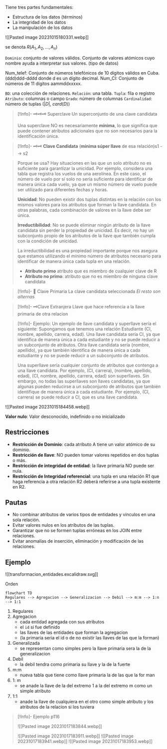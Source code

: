 Tiene tres partes fundamentales: 
- Estructura de los datos (términos) 
- La integridad de los datos 
- La manipulación de los datos

![[Pasted image 20231015180331.webp]]

se denota $R(A_1, A_2, ..., A_n)$


`Dominio`: conjunto de valores válidos. Conjunto de valores atómicos cuyo nombre ayuda a interpretar sus valores. (tipo de datos)

Num_telef: Conjunto de números telefónicos de 10 dígitos válidos en Cuba. (ddd)ddd-dddd donde d es un dígito decimal. 
Num_CI: Conjunto de números de 11 dígitos aammddxxxxx.

`BD`: una colección de relaciones. 
`Relación`: una tabla. 
`Tupla`: fila o registro 
`Atributo`: columnas o campo 
`Grado`: número de columnas
`Cardinalidad`: número de tuplas ($|D|$, $card(D)$)


> [!Info]- 🗝️🗝️🗝️ Superclave
> Un superconjunto de una clave candidata
> 
> Una superclave NO es necesariamente **mínima**, lo que significa que puede contener atributos adicionales que no son necesarios para la identificación única.

> [!Info]- 🗝️🗝️ **Clave Candidata** (**mínima súper llave** de esa relación)s1 --> s2

> Porque se usa? 
> Hay situaciones en las que un solo atributo no es suficiente para garantizar la unicidad. Por ejemplo, considera una tabla que registra los vuelos de una aerolínea. En este caso, el número de vuelo por sí solo no sería suficiente para identificar de manera única cada vuelo, ya que un mismo número de vuelo puede ser utilizado para diferentes fechas y horas.
> 
> **Unicidad**: No pueden existir dos tuplas distintas en la relación con los mismos valores para los atributos que forman la llave candidata. En otras palabras, cada combinación de valores en la llave debe ser única.
> 
> **Irreductibilidad**: No se puede eliminar ningún atributo de la llave candidata sin perder la propiedad de unicidad. Es decir, no hay un subconjunto propio de los atributos de la llave que también cumpla con la condición de unicidad.
> 
> La irreductibilidad es una propiedad importante porque nos asegura que estamos utilizando el mínimo número de atributos necesario para identificar de manera única cada tupla en una relación.
> 
> - **Atributo primo** atributo que es miembro de cualquier clave de R
> - **Atributo no primo**: atributo que no es miembro de ninguna clave candidata

> [!Info]- 🔑 Clave Primaria
> La clave candidata seleccionada
> *El resto son alternas*

> [!Info]- 🗝️Clave Extranjera
> Llave que hace referencia a la llave primaria de otra relacion


> [!Info]- Ejemplo: Un ejemplo de llave candidata y superllave sería el siguiente:
> Supongamos que tenemos una relación Estudiante (CI, nombre, apellido, carrera, edad). Una llave candidata sería CI, ya que identifica de manera única a cada estudiante y no se puede reducir a un subconjunto de atributos. Otra llave candidata sería (nombre, apellido), ya que también identifica de manera única a cada estudiante y no se puede reducir a un subconjunto de atributos.
> 
> Una superllave sería cualquier conjunto de atributos que contenga a una llave candidata. Por ejemplo, (CI, carrera), (nombre, apellido, edad), (CI, nombre, apellido, carrera, edad) son superllaves. Sin embargo, no todas las superllaves son llaves candidatas, ya que algunas pueden reducirse a un subconjunto de atributos que también identifique de manera única a cada estudiante. Por ejemplo, (CI, carrera) se puede reducir a CI, que es una llave candidata.

![[Pasted image 20231015184458.webp]]

**Valor nulo**: Valor desconocido, indefinido o no inicializado

## Restricciones

- **Restricción de Dominio**: 
	cada atributo A tiene un valor atómico de su dominio. 
- **Restricción de llave**: 
	NO pueden tomar valores repetidos en dos tuplas o más. 
- **Restricción de integridad de entidad**: 
	la llave primaria NO puede ser nula. 
- **Restricción de Integridad referencial**: 
	una tupla en una relación R1 que haga referencia a otra relación R2 deberá referirse a una tupla existente en R2.

## Pautas

- No combinar atributos de varios tipos de entidades y vínculos en una sola relación. 
- Evitar valores nulos en los atributos de las tuplas. 
- Garantizar que no se formen tuplas erróneas en los JOIN entre relaciones. 
- Evitar anomalías de inserción, eliminación y modificación de las relaciones.


## Ejemplo

![[transformacion_entidades.excalidraw.svg]]

Orden 
```mermaid
flowchart TD
Regulares --> Agregacion --> Generalizacion --> Debil --> m:m --> 1:n --> 1:1
```
1. Regulares
2. Agregacion
	- cada entidad agregada con sus atributos
	- el `id` si fue definido
	- las llaves de las entidades que forman la agregacion
	- (la primaria seria el id o de no existir las llaves de las que la forman)
3. Generalizada
	- se representan como simples pero la llave primaria sera la de la generalizacion
4. Debil
	- la debil tendra como primaria su llave y la de la fuerte
5. m:m
	- nueva tabla que tiene como llave primaria la de las que la for man
6. 1: m
	- se anade la llave de la del extremo 1 a la del extremo m como un simple atributo 
7. 1:1
	- anade la llave de cualquiera en el otro como simple atributo y los atributos de la relacion si los tuviera


> [!Info]- Ejemplo p116
> 
> ![[Pasted image 20231017183844.webp]]
> 
> ![[Pasted image 20231017183911.webp]]
> ![[Pasted image 20231017183941.webp]]
> ![[Pasted image 20231017183953.webp]]



